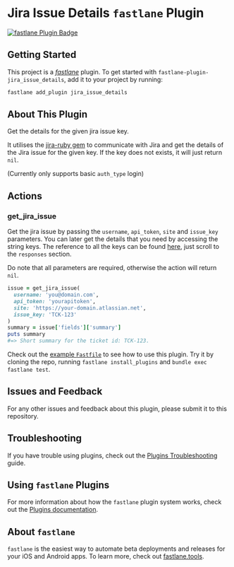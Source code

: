 # Jira Issue Details `fastlane` Plugin

[![fastlane Plugin Badge](https://rawcdn.githack.com/fastlane/fastlane/master/fastlane/assets/plugin-badge.svg)](https://rubygems.org/gems/fastlane-plugin-jira_issue_details)

## Getting Started

This project is a [_fastlane_](https://github.com/fastlane/fastlane) plugin. To get started with `fastlane-plugin-jira_issue_details`, add it to your project by running:

```bash
fastlane add_plugin jira_issue_details
```

## About This Plugin

Get the details for the given jira issue key.

It utilises the [jira-ruby gem](https://github.com/sumoheavy/jira-ruby) to communicate with Jira and get the details of the Jira issue for the given key. If the key does not exists, it will just return `nil`.

(Currently only supports basic `auth_type` login)

## Actions

### get_jira_issue

Get the jira issue by passing the `username`, `api_token`, `site` and `issue_key` parameters. You can later get the details that you need by accessing the string keys. The reference to all the keys can be found [here](https://developer.atlassian.com/cloud/jira/platform/rest/v3/#api-api-3-issue-issueIdOrKey-get), just scroll to the `responses` section.

Do note that all parameters are required, otherwise the action will return `nil`.

```ruby
issue = get_jira_issue(
  username: 'you@domain.com',
  api_token: 'yourapitoken',
  site: 'https://your-domain.atlassian.net',
  issue_key: 'TCK-123'
)
summary = issue['fields']['summary']
puts summary
#=> Short summary for the ticket id: TCK-123.
```

Check out the [example `Fastfile`](fastlane/Fastfile) to see how to use this plugin. Try it by cloning the repo, running `fastlane install_plugins` and `bundle exec fastlane test`.

## Issues and Feedback

For any other issues and feedback about this plugin, please submit it to this repository.

## Troubleshooting

If you have trouble using plugins, check out the [Plugins Troubleshooting](https://docs.fastlane.tools/plugins/plugins-troubleshooting/) guide.

## Using `fastlane` Plugins

For more information about how the `fastlane` plugin system works, check out the [Plugins documentation](https://docs.fastlane.tools/plugins/create-plugin/).

## About `fastlane`

`fastlane` is the easiest way to automate beta deployments and releases for your iOS and Android apps. To learn more, check out [fastlane.tools](https://fastlane.tools).
